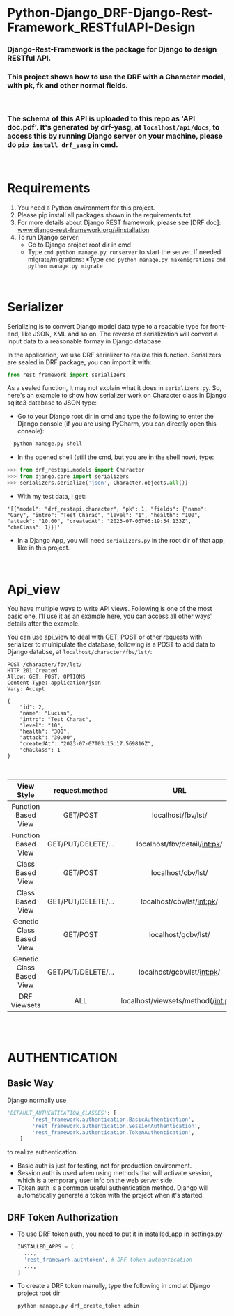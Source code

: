 # Python-Django_DRF-Django-Rest-Framework_RESTfulAPI-Design
### Django-Rest-Framework is the package for Django to design RESTful API.
### This project shows how to use the DRF with a Character model, with pk, fk and other normal fields.
<br>

### The schema of this API is uploaded to this repo as 'API doc.pdf'. It's generated by drf-yasg, at ```localhost/api/docs```, to access this by running Django server on your machine, please do ```pip install drf_yasg``` in cmd.

<br>

# Requirements
1. You need a Python environment for this project.
2. Please pip install all packages shown in the requirements.txt.
3. For more details about Django REST framework, please see [DRF doc]: www.django-rest-framework.org/#installation
4. To run Django server:
    * Go to Django project root dir in cmd
    * Type ```cmd python manage.py runserver``` to start the server.
   If needed migrate/migrations:
    *Type ```cmd python manage.py makemigrations```
          ```cmd python manage.py migrate``` 

<br>

# Serializer
Serializing is to convert Django model data type to a readable type for front-end, like JSON, XML and so on. The reverse of serialization will convert a input data to a reasonable formay in Django database.

In the application, we use DRF serializer to realize this function. Serializers are sealed in DRF package, you can import it with:
```python
from rest_framework import serializers
```

As a sealed function, it may not explain what it does in ```serializers.py```. So, here's an example to show how serializer work on Character class in Django sqlite3 database to JSON type:
* Go to your Django root dir in cmd and type the following to enter the Django console (if you are using PyCharm, you can directly open this console):

```cmd
  python manage.py shell
```

* In the opened shell (still the cmd, but you are in the shell now), type:
```python
>>> from drf_restapi.models import Character
>>> from django.core import serializers
>>> serializers.serialize('json', Character.objects.all())
```


* With my test data, I get:
```
'[{"model": "drf_restapi.character", "pk": 1, "fields": {"name": "Gary", "intro": "Test Charac", "level": "1", "health": "100", "attack": "10.00", "createdAt": "2023-07-06T05:19:34.133Z", "chaClass": 1}}]'
```
* In a Django App, you will need ```serializers.py``` in the root dir of that app, like in this project.


<br>

# Api_view
You have multiple ways to write API views. Following is one of the most basic one, I'll use it as an example here, you can access all other ways' details after the example.

You can use api_view to deal with GET, POST or other requests with serializer to mulnipulate the database, following is a POST to add data to Django databse, at ```localhost/character/fbv/lst/```:
```
POST /character/fbv/lst/
HTTP 201 Created
Allow: GET, POST, OPTIONS
Content-Type: application/json
Vary: Accept

{
    "id": 2,
    "name": "Lucian",
    "intro": "Test Charac",
    "level": "10",
    "health": "300",
    "attack": "30.00",
    "createdAt": "2023-07-07T03:15:17.569816Z",
    "chaClass": 1
}
```

<br>


| View Style | request.method | URL |
|:---------:|:---------:|:---------:|
| Function Based View | GET/POST | localhost/fbv/lst/ |
| Function Based View | GET/PUT/DELETE/... | localhost/fbv/detail/<int:pk>/ |
| Class Based View | GET/POST | localhost/cbv/lst/ |
| Class Based View | GET/PUT/DELETE/... | localhost/cbv/lst/<int:pk>/ |
| Genetic Class Based View | GET/POST | localhost/gcbv/lst/ |
| Genetic Class Based View | GET/PUT/DELETE/... | localhost/gcbv/lst/<int:pk>/ |
| DRF Viewsets | ALL | localhost/viewsets/method(/<int:pk>/) |

<br>
<br>

# AUTHENTICATION

## Basic Way

Django normally use 
```python
'DEFAULT_AUTHENTICATION_CLASSES': [
        'rest_framework.authentication.BasicAuthentication',
        'rest_framework.authentication.SessionAuthentication',
        'rest_framework.authentication.TokenAuthentication',
    ]
```
to realize authentication. 
* Basic auth is just for testing, not for production environment.
* Session auth is used when using methods that will activate session, which is a temporary user info on the web server side.
* Token auth is a common useful authentication method. Django will automatically generate a token with the project when it's started.

## DRF Token Authorization
* To use DRF token auth, you need to put it in installed_app in settings.py
  ```python
  INSTALLED_APPS = [
    ...,
    'rest_framework.authtoken', # DRF token authentication
    ...,
  ]
  ```
* To create a DRF token manully, type the following in cmd at Django project root dir
  ```cmd
  python manage.py drf_create_token admin
  ```
<br>
